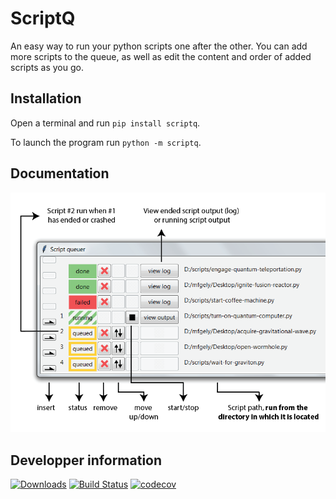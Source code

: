 ScriptQ
====================================================

An easy way to run your python scripts one after the other. 
You can add more scripts to the queue, as well as edit the content and order of added scripts as you go.

Installation
------------

Open a terminal and run ``pip install scriptq``.

To launch the program run ``python -m scriptq``.


Documentation
-------------

![image](documentation.PNG)

Developper information
----------------------

[![Downloads](https://pepy.tech/badge/scriptq)](https://pepy.tech/project/scriptq)
[![Build Status](https://travis-ci.com/mgely/scriptq.svg?branch=master)](https://travis-ci.com/mgely/scriptq)
[![codecov](https://codecov.io/gh/mgely/scriptq/branch/master/graph/badge.svg)](https://codecov.io/gh/mgely/scriptq)

